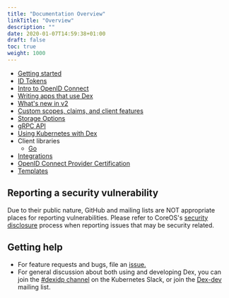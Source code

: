 ```yaml
---
title: "Documentation Overview"
linkTitle: "Overview"
description: ""
date: 2020-01-07T14:59:38+01:00
draft: false
toc: true
weight: 1000
---
```


* [Getting started](/docs/getting-started/)
* [ID Tokens](/docs/id-tokens/)
* [Intro to OpenID Connect](/docs/openid-connect/)
* [Writing apps that use Dex](/docs/using-dex/)
* [What's new in v2](/docs/v2/)
* [Custom scopes, claims, and client features](/docs/custom-scopes-claims-clients/)
* [Storage Options](/docs/storage/)
* [gRPC API](/docs/api/)
* [Using Kubernetes with Dex](/docs/kubernetes/)
* Client libraries
  * [Go](https://github.com/coreos/go-oidc)
* [Integrations](/docs/integrations/)
* [OpenID Connect Provider Certification](/docs/oidc-certification-setup/)
* [Templates](/docs/templates/)

## Reporting a security vulnerability

Due to their public nature, GitHub and mailing lists are NOT appropriate places for reporting vulnerabilities. Please refer to CoreOS's [security disclosure](https://coreos.com/security/disclosure/) process when reporting issues that may be security related.

## Getting help

* For feature requests and bugs, file an [issue.](https://github.com/dexidp/dex/issues)
* For general discussion about both using and developing Dex, you can join the [#dexidp channel](slack://channel?team=T09NY5SBT&id=C011URMR41W)
on the Kubernetes Slack, or join the [Dex-dev](https://groups.google.com/forum/#!forum/dex-dev) mailing list.

